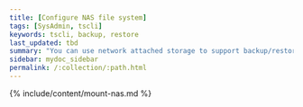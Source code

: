 ```yaml
---
title: [Configure NAS file system]
tags: [SysAdmin, tscli]
keywords: tscli, backup, restore
last_updated: tbd
summary: "You can use network attached storage to support backup/restore and data loading."
sidebar: mydoc_sidebar
permalink: /:collection/:path.html
---
```


{% include/content/mount-nas.md %}
